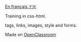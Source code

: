 <div stye="text-align: centr;">
<a href="README-fr.md">En français 🇫🇷</a>
</div>

Training in css-html. 

tags, links, images, style and forms.

Made on [OpenClassroom](https://openclassrooms.com/fr/courses/1603881-creez-votre-site-web-avec-html5-et-css3)